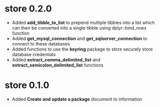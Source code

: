 # store 0.2.0

* Added **add_tibble_to_list** to prepend multiple tibbles into a list which can
then be converted into a single tibble using dplyr::bind_rows function
* Added **get_mysql_connection** and **get_sqlserver_connection** to connect to 
these databases
* Added functions to use the **keyring** package to store securely store database 
credentials
* Added **extract_comma_delimited_list** and **extract_semicolon_delimited_list** functions

# store 0.1.0

* Added **Create and update a package** document to information



